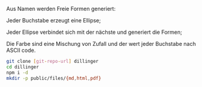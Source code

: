 Aus Namen werden Freie Formen generiert:

Jeder Buchstabe erzeugt eine Ellipse;

Jeder Ellipse verbindet sich mit der nächste und generiert die Formen;

Die Farbe sind eine Mischung von Zufall und der wert jeder Buchstabe nach ASCII code.

```sh
git clone [git-repo-url] dillinger
cd dillinger
npm i -d
mkdir -p public/files/{md,html,pdf}
```
